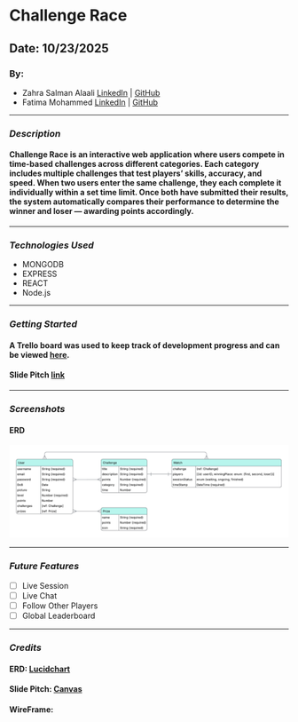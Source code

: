 # Challenge Race
## Date: 10/23/2025
### By:
* Zahra Salman Alaali
[LinkedIn](http://www.linkedin.com/in/zahra-alaali-) | [GitHub](https://github.com/ZahraAlaali)
* Fatima Mohammed
[LinkedIn](http://www.linkedin.com/in/fatima-m-saleh) | [GitHub](https://github.com/fatima-mohmd)

***

### ***Description***
#### Challenge Race is an interactive web application where users compete in time-based challenges across different categories. Each category includes multiple challenges that test players’ skills, accuracy, and speed. When two users enter the same challenge, they each complete it individually within a set time limit. Once both have submitted their results, the system automatically compares their performance to determine the winner and loser — awarding points accordingly. ####

***

### ***Technologies Used***
* MONGODB
* EXPRESS
* REACT
* Node.js

***

### ***Getting Started***
<!-- #### Sign up and sign in as a new user and then walk through the Ranger creation page to begin your warband. -->
#### A Trello board was used to keep track of development progress and can be viewed [here](https://trello.com/b/Cpm3B7Fu/challenge-race).
#### Slide Pitch [link]()

<!-- #### The project itself was deployed and can be viewed [here](). -->

***

### ***Screenshots***
#### ERD
![image](./Public/images/Database%20ER%20diagram%20(crow's%20foot)%20(2).png)

***

### ***Future Features***
- [ ] Live Session
- [ ] Live Chat
- [ ] Follow Other Players
- [ ] Global Leaderboard

***

### ***Credits***
#### ERD: [Lucidchart](https://www.lucidchart.com/pages/landing?utm_source=google&utm_medium=cpc&utm_campaign=_chart_en_tier3_mixed_search_brand_exact_&km_CPC_CampaignId=1484560207&km_CPC_AdGroupID=60168114191&km_CPC_Keyword=lucidchart&km_CPC_MatchType=e&km_CPC_ExtensionID=&km_CPC_Network=g&km_CPC_AdPosition=&km_CPC_Creative=354596054350&km_CPC_TargetID=kwd-33511936169&km_CPC_Country=9218669&km_CPC_Device=c&km_CPC_placement=&km_CPC_target=&gad_source=1&gad_campaignid=1484560207&gbraid=0AAAAADLdSjDr_R_dlDmVzkt65tY2oiHAR&gclid=CjwKCAjwpOfHBhAxEiwAm1SwEvKrrCPgTGnl_rHgXoGpeTM4xUH15fRlCa2t4DPrfRR-X9OHni57lBoCiBgQAvD_BwE)
#### Slide Pitch: [Canvas](https://www.canva.com/)
#### WireFrame: []()
